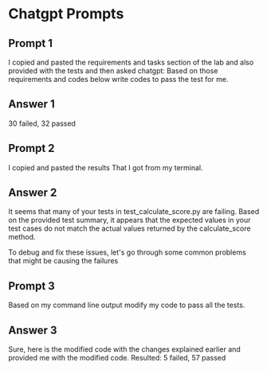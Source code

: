 # Chatgpt Prompts

## Prompt 1

I copied and pasted the requirements and tasks section of the lab and also provided with the tests and then asked chatgpt: Based on those requirements and codes below write codes to pass the test for me.  

## Answer 1

30 failed, 32 passed

## Prompt 2

I copied and pasted the results That I got from my terminal.

## Answer 2

It seems that many of your tests in test_calculate_score.py are failing. Based on the provided test summary, it appears that the expected values in your test cases do not match the actual values returned by the calculate_score method.

To debug and fix these issues, let's go through some common problems that might be causing the failures

## Prompt 3

Based on my command line output modify my code to pass all the tests.

## Answer 3

Sure, here is the modified code with the changes explained earlier and provided me with the modified code.
Resulted: 5 failed, 57 passed
